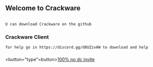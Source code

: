 ## Welcome to Crackware
```markdown

U can download Crackware on the github
```

### Crackware Client
    for help go in https://discord.gg/d8UZzvAW to download and help
### 


<button="type"=button><a href="https://discord.gg/9UcBWdbkJv" >100% no dc invite</a>  
